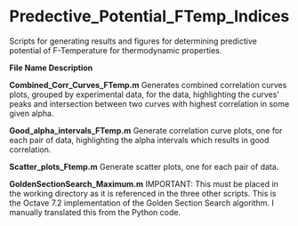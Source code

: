 # Predective_Potential_FTemp_Indices
Scripts for generating results and figures for determining predictive potential of F-Temperature for thermodynamic properties.

**File Name	Description**

**Combined_Corr_Curves_FTemp.m**	Generates combined correlation curves plots, grouped by experimental data, for the data, highlighting the curves' peaks and intersection between two curves with highest correlation in some given alpha.

**Good_alpha_intervals_FTemp.m**	Generate correlation curve plots, one for each pair of data, highlighting the alpha intervals which results in good correlation.

**Scatter_plots_Ftemp.m**	Generate scatter plots, one for each pair of data.

**GoldenSectionSearch_Maximum.m**	IMPORTANT: This must be placed in the working directory as it is referenced in the three other scripts. This is the Octave 7.2 implementation of the Golden Section Search algorithm. I manually translated this from the Python code. 
